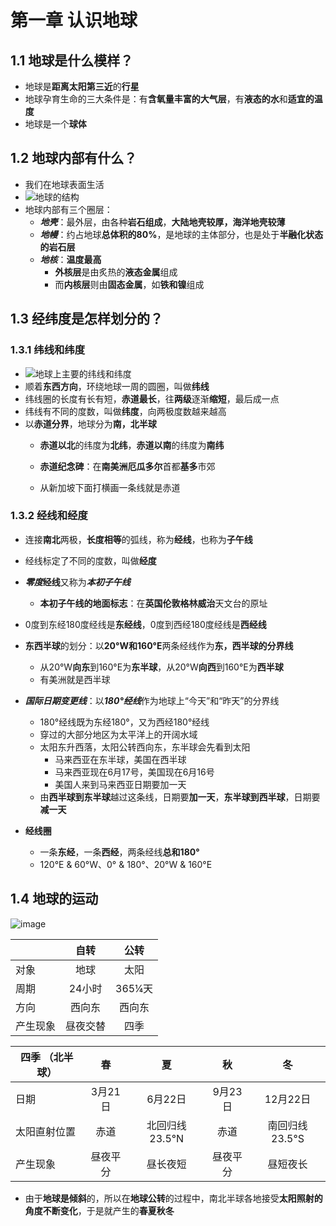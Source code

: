 # **第一章 认识地球**

## **1.1 地球是什么模样？**

- 地球是**距离太阳第三近**的**行星**
- 地球孕育生命的三大条件是：有**含氧量丰富的大气层**，有**液态的水**和**适宜的温度**
- 地球是一个**球体**

## **1.2 地球内部有什么？**

- 我们在地球表面生活
- ![地球的结构](https://i.ibb.co/djDKrRw/image.png)
- 地球内部有三个圈层：
  - ***地壳***：最外层，由各种**岩石组成**，**大陆地壳较厚，海洋地壳较薄**
  - ***地幔***：约占地球**总体积的80%**，是地球的主体部分，也是处于**半融化状态的岩石层**
  - ***地核***：**温度最高**
    - **外核层**是由炙热的**液态金属**组成
    - 而**内核层**则由**固态金属**，如**铁和镍**组成

## **1.3 经纬度是怎样划分的？**

### **1.3.1 纬线和纬度**

- ![地球上主要的纬线和纬度](https://i.ibb.co/6gDPYgX/image.png)
- 顺着**东西方向**，环绕地球一周的圆圈，叫做**纬线**
- 纬线圈的长度有长有短，**赤道最长**，往**两级**逐渐**缩短**，最后成一点
- 纬线有不同的度数，叫做**纬度**，向两极度数越来越高
- 以**赤道分界**，地球分为**南，北半球**
  - **赤道以北**的纬度为**北纬**，**赤道以南**的纬度为**南纬**

  - **赤道纪念碑**：在**南美洲厄瓜多尔**首都**基多**市郊

  - 从新加坡下面打横画一条线就是赤道


### **1.3.2 经线和经度**

- 连接**南北**两极，**长度相等**的弧线，称为**经线**，也称为**子午线**
- 经线标定了不同的度数，叫做**经度**
- ***零度*经线**又称为***本初子午线***
  - **本初子午线的地面标志**：在**英国伦敦格林威治**天文台的原址

- 0度到东经180度经线是**东经线**，0度到西经180度经线是**西经线**
- **东西半球**的划分：以**20°W和160°E**两条经线作为**东，西半球的分界线**
  - 从20°W**向东**到160°E为**东半球**，从20°W**向西**到160°E为**西半球**
  - 有美洲就是西半球
- ***国际日期变更线***：以***180°经线***作为地球上“今天”和“昨天”的分界线
  - 180°经线既为东经180°，又为西经180°经线
  - 穿过的大部分地区为太平洋上的开阔水域
  - 太阳东升西落，太阳公转西向东，东半球会先看到太阳
    - 马来西亚在东半球，美国在西半球
    - 马来西亚现在6月17号，美国现在6月16号
    - 美国人来到马来西亚日期要加一天
  - 由**西半球到东半球**越过这条线，日期要**加一天**，**东半球到西半球**，日期要**减一天**

- **经线圈**
  - 一条**东经**，一条**西经**，两条经线**总和180°**
  - 120°E & 60°W、0° & 180°、20°W & 160°E

## **1.4 地球的运动**

![image](https://i.ibb.co/kJgcsZr/image.png)

|          |   自转   |  公转  |
| -------- | :------: | :----: |
| 对象     |   地球   |  太阳  |
| 周期     |  24小时  | 365¼天 |
| 方向     |  西向东  | 西向东 |
| 产生现象 | 昼夜交替 |  四季  |

| 四季 （北半球） |    春    |       夏       |    秋    |       冬       |
| --------------- | :------: | :------------: | :------: | :------------: |
| 日期            | 3月21日  |    6月22日     | 9月23日  |    12月22日    |
| 太阳直射位置    |   赤道   | 北回归线23.5°N |   赤道   | 南回归线23.5°S |
| 产生现象        | 昼夜平分 |    昼长夜短    | 昼夜平分 |    昼短夜长    |

- 由于**地球是倾斜**的，所以在**地球公转**的过程中，南北半球各地接受**太阳照射的角度不断变化**，于是就产生的**春夏秋冬**

